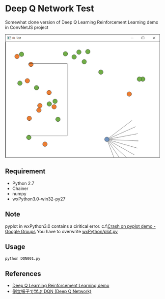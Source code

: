 # Deep Q Network Test
Somewhat clone version of Deep Q Learning Reinforcement Learning demo in ConvNetJS project

<img src="https://raw.githubusercontent.com/Chachay/DeepQNetworkTest/master/demo.png">

## Requirement
- Python 2.7
- Chainer
- numpy
- wxPython3.0-win32-py27

## Note
pyplot in wxPython3.0 contains a ciritical error. c.f.[Crash on pyplot demo \- Google Groups](https://groups.google.com/forum/#!msg/wxpython-users/VGBZ2Uiv864/BlWfCz_Q_mAJ)
You have to overwrite [wxPython/plot\.py](https://github.com/wxWidgets/wxPython/blob/master/wx/lib/plot.py)

## Usage
```
python DQN001.py
```

## References
- [Deep Q Learning Reinforcement Learning demo](http://cs.stanford.edu/people/karpathy/convnetjs/demo/rldemo.html)
- [倒立振子で学ぶ DQN (Deep Q Network)](http://qiita.com/ashitani/items/bb393e24c20e83e54577)
